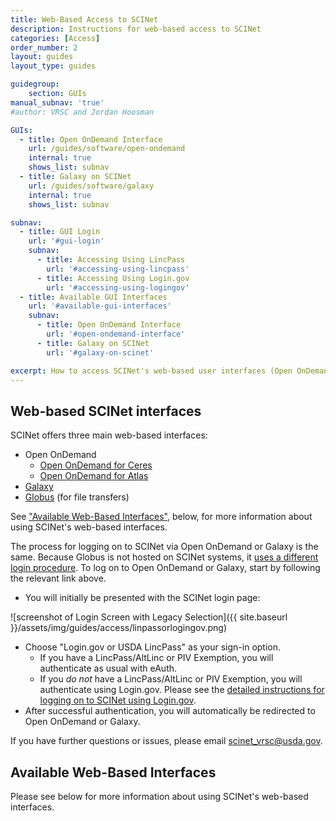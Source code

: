 ```yaml
---
title: Web-Based Access to SCINet
description: Instructions for web-based access to SCINet
categories: [Access]
order_number: 2
layout: guides
layout_type: guides

guidegroup:
    section: GUIs
manual_subnav: 'true'
#author: VRSC and Jordan Hoosman

GUIs:
  - title: Open OnDemand Interface
    url: /guides/software/open-ondemand
    internal: true
    shows_list: subnav
  - title: Galaxy on SCINet
    url: /guides/software/galaxy
    internal: true
    shows_list: subnav

subnav:
  - title: GUI Login
    url: '#gui-login'
    subnav:
      - title: Accessing Using LincPass
        url: '#accessing-using-lincpass'
      - title: Accessing Using Login.gov
        url: '#accessing-using-logingov'
  - title: Available GUI Interfaces
    url: '#available-gui-interfaces'
    subnav:
      - title: Open OnDemand Interface
        url: '#open-ondemand-interface'
      - title: Galaxy on SCINet
        url: '#galaxy-on-scinet'

excerpt: How to access SCINet's web-based user interfaces (Open OnDemand and Galaxy).
---
```


## Web-based SCINet interfaces

SCINet offers three main web-based interfaces:
* Open OnDemand
  * [Open OnDemand for Ceres](http://ceres-ood.scinet.usda.gov/)
  * [Open OnDemand for Atlas](https://atlas-ood.hpc.msstate.edu/)
* [Galaxy](https://galaxy.scinet.usda.gov)
* [Globus](https://www.globus.org/) (for file transfers)

See ["Available Web-Based Interfaces"](#available-web-based-interfaces), below, for more information about using SCINet's web-based interfaces.

The process for logging on to SCINet via Open OnDemand or Galaxy is the same. Because Globus is not hosted on SCINet systems, it [uses a different login procedure](/guides/data/datatransfer#globus-data-transfer). To log on to Open OnDemand or Galaxy, start by following the relevant link above.

* You will initially be presented with the SCINet login page:

![screenshot of Login Screen with Legacy Selection]({{ site.baseurl }}/assets/img/guides/access/linpassorlogingov.png)

* Choose "Login.gov or USDA LincPass" as your sign-in option.
  * If you have a LincPass/AltLinc or PIV Exemption, you will authenticate as usual with eAuth.
  * If you _do not_ have a LincPass/AltLinc or PIV Exemption, you will authenticate using Login.gov. Please see the [detailed instructions for logging on to SCINet using Login.gov](/guides/access/login/logingov).
* After successful authentication, you will automatically be redirected to Open OnDemand or Galaxy.

If you have further questions or issues, please email [scinet_vrsc@usda.gov](scinet_vrsc@usda.gov). 
 

## Available Web-Based Interfaces

Please see below for more information about using SCINet's web-based interfaces. 
